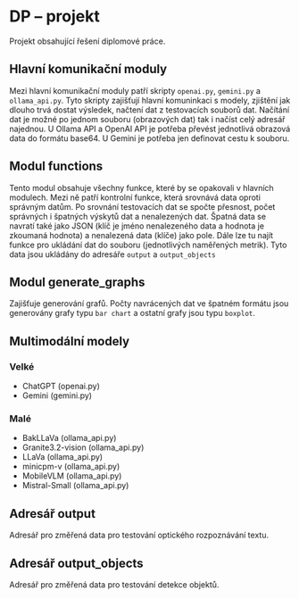 # DP – projekt

Projekt obsahující řešení diplomové práce.

## Hlavní komunikační moduly

Mezi hlavní komunikační moduly patří skripty `openai.py`, `gemini.py` a `ollama_api.py`. Tyto skripty zajišťují hlavní komuninkaci s modely, zjištění jak dlouho trvá dostat výsledek, načtení dat z testovacích souborů dat. Načítání dat je možné po jednom souboru (obrazových dat) tak i načíst celý adresář najednou. U Ollama API a OpenAI API je potřeba převést jednotlivá obrazová data do formátu base64. U Gemini je potřeba jen definovat cestu k souboru.

## Modul functions

Tento modul obsahuje všechny funkce, které by se opakovali v hlavních modulech. Mezi ně patří kontrolní funkce, která srovnává data oproti správným datům. Po srovnání testovacích dat se spočte přesnost, počet správných i špatných výskytů dat a nenalezených dat. Špatná data se navratí také jako JSON (klíč je jméno nenalezeného data a hodnota je zkoumaná hodnota) a nenalezená data (klíče) jako pole. Dále lze tu najít funkce pro ukládání dat do souboru (jednotlivých naměřených metrik). Tyto data jsou ukládány do adresáře `output` a `output_objects`

## Modul generate_graphs

Zajišťuje generování grafů. Počty navrácených dat ve špatném formátu jsou generovány grafy typu `bar chart` a ostatní grafy jsou typu `boxplot`.

## Multimodální modely

### Velké

* ChatGPT (openai.py)
* Gemini (gemini.py)

### Malé

* BakLLaVa (ollama_api.py)
* Granite3.2-vision (ollama_api.py)
* LLaVa (ollama_api.py)
* minicpm-v (ollama_api.py)
* MobileVLM (ollama_api.py)
* Mistral-Small (ollama_api.py)

## Adresář output

Adresář pro změřená data pro testování optického rozpoznávání textu.

## Adresář output_objects

Adresář pro změřená data pro testování detekce objektů.